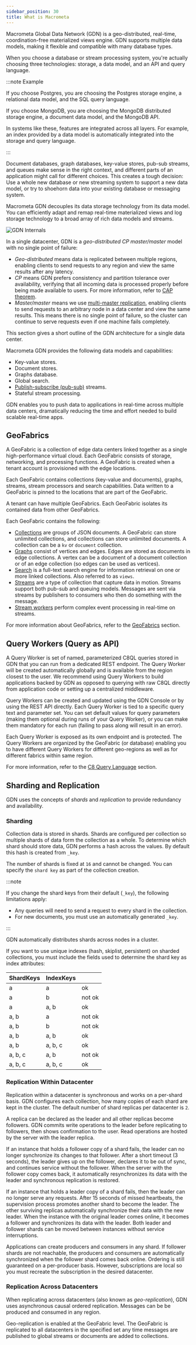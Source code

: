 ```yaml
---
sidebar_position: 30
title: What is Macrometa
---
```


Macrometa Global Data Network (GDN) is a geo-distributed, real-time, coordination-free materialized views engine. GDN supports multiple data models, making it flexible and compatible with many database types.

When you choose a database or stream processing system, you're actually choosing three technologies: storage, a data model, and an API and query language.

:::note Example

If you choose Postgres, you are choosing the Postgres storage engine, a relational data model, and the SQL query language. 
    
If you choose MongoDB, you are choosing the MongoDB distributed storage engine, a document data model, and the MongoDB API. 
    
In systems like these, features are integrated across all layers. For example, an index provided by a data model is automatically integrated into the storage and query language.

:::

Document databases, graph databases, key-value stores, pub-sub streams, and queues make sense in the right context, and different parts of an application might call for different choices. This creates a tough decision: Use a whole new database or new streaming system to support a new data model, or try to shoehorn data into your existing database or messaging system.

Macrometa GDN decouples its data storage technology from its data model. You can efficiently adapt and remap real-time materialized views and log storage technology to a broad array of rich data models and streams.

![GDN Internals](/img/macrometa-internals.png)

In a single datacenter, GDN is a _geo-distributed CP master/master_ model with no single point of failure:

* _Geo-distributed_ means data is replicated between multiple regions, enabling clients to send requests to any region and view the same results after any latency.
* _CP_ means GDN prefers consistency and partition tolerance over availability, verifying that all incoming data is processed properly before being made available to users. For more information, refer to [CAP theorem](https://en.wikipedia.org/wiki/CAP_theorem).
* _Master/master_ means we use [multi-master replication](https://en.wikipedia.org/wiki/Multi-master_replication), enabling clients to send requests to an arbitrary node in a data center and view the same results. This means there is no single point of failure, so the cluster can continue to serve requests even if one machine fails completely.

This section gives a short outline of the GDN architecture for a single data center.

Macrometa GDN provides the following data models and capabilities:

* Key-value stores.
* Document stores.
* Graphs database.
* Global search.
* [Publish-subscribe (pub-sub)](https://en.wikipedia.org/wiki/Publish%E2%80%93subscribe_pattern) streams.
* Stateful stream processing.

GDN enables you to push data to applications in real-time across multiple data centers, dramatically reducing the time and effort needed to build scalable real-time apps.

## GeoFabrics

A GeoFabric is a collection of edge data centers linked together as a single high-performance virtual cloud. Each GeoFabric consists of storage, networking, and processing functions. A GeoFabric is created when a tenant account is provisioned with the edge locations. 

Each GeoFabric contains collections (key-value and documents), graphs, streams, stream processors and search capabilities. Data written to a GeoFabric is pinned to the locations that are part of the GeoFabric.

A tenant can have multiple GeoFabrics. Each GeoFabric isolates its contained data from other GeoFabrics. 

Each GeoFabric contains the following:

* [Collections](collections/index.md) are groups of JSON documents. A GeoFabric can store unlimited collections, and collections can store unlimited documents. A collection can be a `kv` or `document` collection.
* [Graphs](collections/graphs/quickstart.md) consist of vertices and edges. Edges are stored as documents in edge collections. A vertex can be a document of a document collection or of an edge collection (so edges can be used as vertices).
* [Search](search/index.md) is a full-text search engine for information retrieval on one or more linked collections. Also referred to as `views`.
* [Streams](streams/quickstart.md) are a type of collection that capture data in motion. Streams support both pub-sub and queuing models. Messages are sent via streams by publishers to consumers who then do something with the message.
* [Stream workers](cep/index.md) perform complex event processing in real-time on streams.

For more information about GeoFabrics, refer to the [GeoFabrics](geofabrics.md) section.

## Query Workers (Query as API)

A Query Worker is set of named, parameterized C8QL queries stored in GDN that you can run from a dedicated REST endpoint. The Query Worker will be created automatically globally and is available from the region closest to the user. We recommend using Query Workers to build applications backed by GDN as opposed to querying with raw C8QL directly from application code or setting up a centralized middleware.

Query Workers can be created and updated using the GDN Console or by using the REST API directly. Each Query Worker is tied to a specific query text and parameter set. You can set default values for query parameters (making them optional during runs of your Query Worker), or you can make them mandatory for each run (failing to pass along will result in an error).

Each Query Worker is exposed as its own endpoint and is protected. The Query Workers are organized by the GeoFabric (or database) enabling you to have different Query Workers for different geo-regions as well as for different fabrics within same region.

For more information, refer to the [C8 Query Language](c8ql/index.md) section.

## Sharding and Replication

GDN uses the concepts of _shards_ and _replication_ to provide redundancy and availability.

### Sharding

Collection data is stored in shards. Shards are configured per collection so multiple shards of data form the collection as a whole. To determine which shard should store data, GDN performs a hash across the values. By default this hash is created from `_key`.

The number of shards is fixed at `16` and cannot be changed. You can specify the `shard key` as part of the collection creation.

:::note

If you change the shard keys from their default (`_key`), the following limitations apply:
    
* Any queries will need to send a request to every shard in the collection. 
* For new documents, you must use an automatically generated `_key`.

:::

GDN automatically distributes shards across nodes in a cluster.

If you want to use unique indexes (hash, skiplist, persistent) on sharded collections, you must include the fields used to determine the shard key as index attributes:

|ShardKeys | IndexKeys |    |
|----------|-----------|----|
|a | a | ok |
|a | b | not ok|
|a | a, b |	ok |
|a, b| a | not ok|
|a, b| b | not ok|
|a, b| a, b| ok|
|a, b| a, b, c| ok|
|a, b, c| a, b |not ok|
|a, b, c| a, b, c| ok|

### Replication Within Datacenter

Replication within a datacenter is synchronous and works on a per-shard basis. GDN configures each collection, how many copies of each shard are kept in the cluster. The default number of shard replicas per datacenter is `2`. 

A replica can be declared as the leader and all other replicas become followers. GDN commits write operations to the leader before replicating to followers, then shows confirmation to the user. Read operations are hosted by the server with the leader replica.

If an instance that holds a follower copy of a shard fails, the leader can no longer synchronize its changes to that follower. After a short timeout (3 seconds), the leader gives up on the follower, declares it to be out of sync, and continues service without the follower. When the server with the follower copy comes back, it automatically resynchronizes its data with the leader and synchronous replication is restored.

If an instance that holds a leader copy of a shard fails, then the leader can no longer serve any requests. After 15 seconds of missed heartbeats, the supervision process promotes another shard to become the leader. The other surviving replicas automatically synchronize their data with the new leader. When the instance with the original leader comes online, it becomes a follower and synchronizes its data with the leader. Both leader and follower shards can be moved between instances without service interruptions.

Applications can create producers and consumers in any shard. If follower shards are not reachable, the producers and consumers are automatically synchronized when the follower shard comes back online. Ordering is still guaranteed on a per-producer basis. However, subscriptions are local so you must recreate the subscription in the desired datacenter.

### Replication Across Datacenters

When replicating across datacenters (also known as _geo-replication_), GDN uses asynchronous causal ordered replication. Messages can be be produced and consumed in any region.

Geo-replication is enabled at the GeoFabric level. The GeoFabric is replicated to all datacenters in the specified set any time messages are published to global streams or documents are added to collections.

